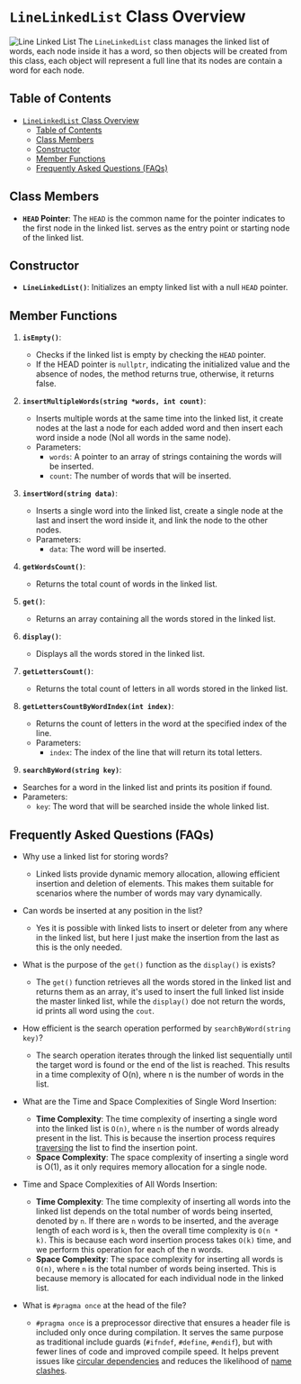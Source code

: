 # `LineLinkedList` Class Overview
![Line Linked List](https://iili.io/JMxZis1.png)
The `LineLinkedList` class manages the linked list of words, each node inside it has a word, so then objects will be created from this class, each object will represent a full line that its nodes are contain a word for each node.

## Table of Contents

- [`LineLinkedList` Class Overview](#linelinkedlist-class-overview)
  - [Table of Contents](#table-of-contents)
  - [Class Members](#class-members)
  - [Constructor](#constructor)
  - [Member Functions](#member-functions)
  - [Frequently Asked Questions (FAQs)](#frequently-asked-questions-faqs)

## Class Members

- **`HEAD` Pointer**: The `HEAD` is the common name for the pointer indicates to the first node in the linked list. serves as the entry point or starting node of the linked list.

## Constructor

- **`LineLinkedList()`**: Initializes an empty linked list with a null `HEAD` pointer.

## Member Functions

1. **`isEmpty()`**:
   - Checks if the linked list is empty by checking the `HEAD` pointer.
   - If the HEAD pointer is `nullptr`, indicating the initialized value and the absence of nodes, the method returns true, otherwise, it returns false.

2. **`insertMultipleWords(string *words, int count)`**:
   - Inserts multiple words at the same time into the linked list, it create nodes at the last a node for each added word and then insert each word inside a node (Nol all words in the same node).
   - Parameters:
     - `words`: A pointer to an array of strings containing the words will be inserted.
     - `count`: The number of words that will be inserted.

3. **`insertWord(string data)`**:
   - Inserts a single word into the linked list, create a single node at the last and insert the word inside it, and link the node to the other nodes.
   - Parameters:
     - `data`: The word will be inserted.

4. **`getWordsCount()`**:
   - Returns the total count of words in the linked list.

5. **`get()`**:
   - Returns an array containing all the words stored in the linked list.

6. **`display()`**:
   - Displays all the words stored in the linked list.

7. **`getLettersCount()`**:
   - Returns the total count of letters in all words stored in the linked list.

8. **`getLettersCountByWordIndex(int index)`**:
   - Returns the count of letters in the word at the specified index of the line.
   - Parameters:
     - `index`: The index of the line that will return its total letters.

9.  **`searchByWord(string key)`**:
   - Searches for a word in the linked list and prints its position if found.
   - Parameters:
     - `key`: The word that will be searched inside the whole linked list.

## Frequently Asked Questions (FAQs)
- Why use a linked list for storing words?
  - Linked lists provide dynamic memory allocation, allowing efficient insertion and deletion of elements. This makes them suitable for scenarios where the number of words may vary dynamically.

- Can words be inserted at any position in the list?
  - Yes it is possible with linked lists to insert or deleter from any where in the linked list, but here I just make the insertion from the last as this is the only needed.

- What is the purpose of the `get()` function as the `display()` is exists?
  - The `get()` function retrieves all the words stored in the linked list and returns them as an array, it's used to insert the full linked list inside the master linked list, while the `display()` doe not return the words, id prints all word using the `cout`.

- How efficient is the search operation performed by `searchByWord(string key)`?
  - The search operation iterates through the linked list sequentially until the target word is found or the end of the list is reached. This results in a time complexity of O(n), where n is the number of words in the list.

- What are the Time and Space Complexities of Single Word Insertion:
  - **Time Complexity**: The time complexity of inserting a single word into the linked list is `O(n)`, where `n` is the number of words already present in the list. This is because the insertion process requires [traversing](https://stackoverflow.com/questions/16327461/what-is-the-difference-between-iteration-and-traversing) the list to find the insertion point.
  - **Space Complexity**: The space complexity of inserting a single word is O(1), as it only requires memory allocation for a single node.

- Time and Space Complexities of All Words Insertion:
  - **Time Complexity**: The time complexity of inserting all words into the linked list depends on the total number of words being inserted, denoted by `n`. If there are `n` words to be inserted, and the average length of each word is `k`, then the overall time complexity is `O(n * k)`. This is because each word insertion process takes `O(k)` time, and we perform this operation for each of the n words.
  - **Space Complexity**: The space complexity for inserting all words is `O(n)`, where `n` is the total number of words being inserted. This is because memory is allocated for each individual node in the linked list.

- What is `#pragma once` at the head of the file?
  - `#pragma once` is a preprocessor directive that ensures a header file is included only once during compilation. It serves the same purpose as traditional include guards (`#ifndef`, `#define`, `#endif`), but with fewer lines of code and improved compile speed. It helps prevent issues like [circular dependencies](https://en.wikipedia.org/wiki/Circular_dependency#:~:text=In%20software%20engineering%2C%20a%20circular,also%20known%20as%20mutually%20recursive.) and reduces the likelihood of [name clashes](https://codepal.ai/error-message-explainer/query/atlCEDvx/naming-conflict-in-cpp-code#:~:text=When%20the%20same%20name%20is,number%3B%20in%20the%20code%20snippet.).